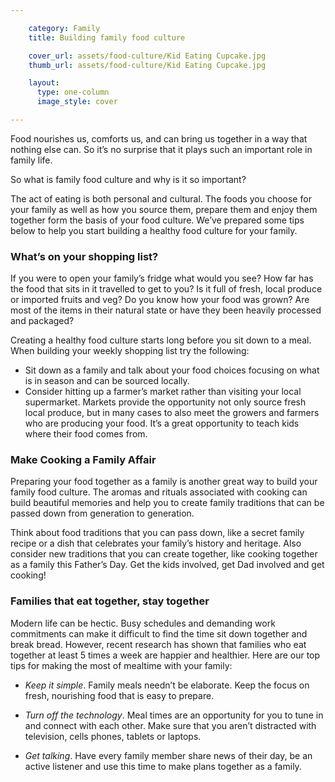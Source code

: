 ```yaml
---

    category: Family
    title: Building family food culture

    cover_url: assets/food-culture/Kid Eating Cupcake.jpg
    thumb_url: assets/food-culture/Kid Eating Cupcake.jpg

    layout:
      type: one-column
      image_style: cover

---
```


Food nourishes us, comforts us, and can bring us together in a way that nothing else
can. So it’s no surprise that it plays such an important role in family life.

So what is family food culture and why is it so important? 

The act of eating is both personal and cultural. The foods you choose for your 
family as well as how you source them, prepare them and enjoy them together form 
the basis of your food culture. We’ve prepared some tips below to help you start 
building a healthy food culture for your family. 

### What’s on your shopping list?

If you were to open your family’s fridge what would you see? How far has the food 
that sits in it travelled to get to you? Is it full of fresh, local produce or imported 
fruits and veg? Do you know how your food was grown? Are most of the items in 
their natural state or have they been heavily processed and packaged? 

Creating a healthy food culture starts long before you sit down to a meal. When 
building your weekly shopping list try the following: 

- Sit down as a family and talk about your food choices focusing on what is in season and can be sourced locally. 
- Consider hitting up a farmer’s market rather than visiting your local supermarket. Markets provide the opportunity not only source fresh local produce, but in many cases to also meet the growers and farmers who are producing your food. It’s a great opportunity to teach kids where their food comes from.

### Make Cooking a Family Affair

Preparing your food together as a family is another great way to build your family 
food culture. The aromas and rituals associated with cooking can build beautiful 
memories and help you to create family traditions that can be passed down from 
generation to generation. 

Think about food traditions that you can pass down, like a secret family recipe or a 
dish that celebrates your family’s history and heritage. Also consider new traditions 
that you can create together, like cooking together as a family this Father’s Day. Get 
the kids involved, get Dad involved and get cooking! 

### Families that eat together, stay together

Modern life can be hectic. Busy schedules and demanding work commitments 
can make it difficult to find the time sit down together and break bread. However, 
recent research has shown that families who eat together at least 5 times a week are 
happier and healthier. Here are our top tips for making the most of mealtime with 
your family:

- *Keep it simple*. Family meals needn’t be elaborate. Keep the focus on fresh, nourishing food that is easy to prepare. 

- *Turn off the technology*. Meal times are an opportunity for you to tune in and connect with each other. Make sure that you aren’t distracted with television, cells phones, tablets or laptops. 

- *Get talking*. Have every family member share news of their day, be an active listener and use this time to make plans together as a family.
